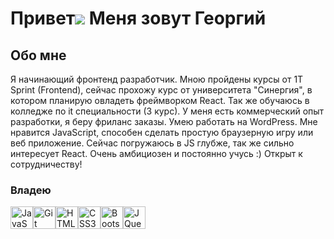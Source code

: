 Привет![](https://user-images.githubusercontent.com/18350557/176309783-0785949b-9127-417c-8b55-ab5a4333674e.gif) Меня зовут Георгий
===============================================================================================================================

Обо мне
-------

Я начинающий фронтенд разработчик. Мною пройдены курсы от 1T Sprint (Frontend), сейчас прохожу курс от университета "Синергия", в котором планирую овладеть фреймворком React. Так же обучаюсь в колледже по it специальности (3 курс). У меня есть коммерческий опыт разработки, я беру фриланс заказы. Умею работать на WordPress. Мне нравится JavaScript, способен сделать простую браузерную игру или веб приложение. Сейчас погружаюсь в JS глубже, так же сильно интересует React. Очень амбициозен и постоянно учусь :) Открыт к сотрудничеству!

### Владею


<p align="left">
<a href="https://developer.mozilla.org/en-US/docs/Web/JavaScript" target="_blank" rel="noreferrer"><img src="https://raw.githubusercontent.com/danielcranney/readme-generator/main/public/icons/skills/javascript-colored.svg" width="36" height="36" alt="JavaScript" /></a><a href="https://git-scm.com/" target="_blank" rel="noreferrer"><img src="https://raw.githubusercontent.com/danielcranney/readme-generator/main/public/icons/skills/git-colored.svg" width="36" height="36" alt="Git" /></a><a href="https://developer.mozilla.org/en-US/docs/Glossary/HTML5" target="_blank" rel="noreferrer"><img src="https://raw.githubusercontent.com/danielcranney/readme-generator/main/public/icons/skills/html5-colored.svg" width="36" height="36" alt="HTML5" /></a><a href="https://www.w3.org/TR/CSS/#css" target="_blank" rel="noreferrer"><img src="https://raw.githubusercontent.com/danielcranney/readme-generator/main/public/icons/skills/css3-colored.svg" width="36" height="36" alt="CSS3" /></a><a href="https://getbootstrap.com/" target="_blank" rel="noreferrer"><img src="https://raw.githubusercontent.com/danielcranney/readme-generator/main/public/icons/skills/bootstrap-colored.svg" width="36" height="36" alt="Bootstrap" /></a><a href="https://jquery.com/" target="_blank" rel="noreferrer"><img src="https://raw.githubusercontent.com/danielcranney/readme-generator/main/public/icons/skills/jquery-colored.svg" width="36" height="36" alt="JQuery" /></a>
</p>

